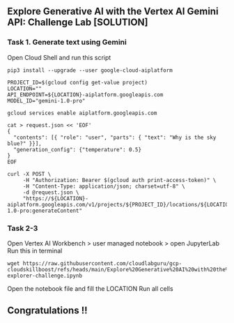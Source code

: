## Explore Generative AI with the Vertex AI Gemini API: Challenge Lab [SOLUTION]

### Task 1. Generate text using Gemini
Open Cloud Shell and run this script
```
pip3 install --upgrade --user google-cloud-aiplatform

PROJECT_ID=$(gcloud config get-value project)
LOCATION=""
API_ENDPOINT=${LOCATION}-aiplatform.googleapis.com
MODEL_ID="gemini-1.0-pro"

gcloud services enable aiplatform.googleapis.com

cat > request.json << 'EOF'
{
  "contents": [{ "role": "user", "parts": { "text": "Why is the sky blue?" }}],
  "generation_config": {"temperature": 0.5}
}
EOF

curl -X POST \
     -H "Authorization: Bearer $(gcloud auth print-access-token)" \
     -H "Content-Type: application/json; charset=utf-8" \
     -d @request.json \
     "https://${LOCATION}-aiplatform.googleapis.com/v1/projects/${PROJECT_ID}/locations/${LOCATION}/publishers/google/models/gemini-1.0-pro:generateContent"
```

### Task 2-3
Open Vertex AI Workbench > user managed notebook > open JupyterLab
Run this in terminal
```
wget https://raw.githubusercontent.com/cloudlabguru/gcp-cloudskillboost/refs/heads/main/Explore%20Generative%20AI%20with%20the%20Vertex%20AI%20Gemini%20API/gemini-explorer-challenge.ipynb
```

Open the notebook file and fill the LOCATION
Run all cells

## Congratulations !! 
